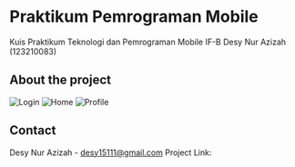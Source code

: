 # Praktikum Pemrograman Mobile

Kuis Praktikum Teknologi dan Pemrograman Mobile IF-B
Desy Nur Azizah (123210083)

## About the project
![Login](https://res.cloudinary.com/desyna/image/upload/v1711284826/Screenshot_2024-03-24_195122_ssokkp.png)
![Home](https://res.cloudinary.com/desyna/image/upload/v1711284826/Screenshot_2024-03-24_195140_ydjug6.png)
![Profile](https://res.cloudinary.com/desyna/image/upload/v1711284827/Screenshot_2024-03-24_195152_duiqai.png)

## Contact
Desy Nur Azizah - desy15111@gmail.com
Project Link: [](https://github.com/Praktikum-TPM-IF-B/123210083_Desy-Nur-Azizah)

